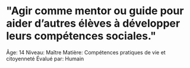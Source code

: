 # "Agir comme mentor ou guide pour aider d’autres élèves à développer leurs compétences sociales."

Âge: 14
Niveau: Maître
Matière: Compétences pratiques de vie et citoyenneté
Évalué par: Humain